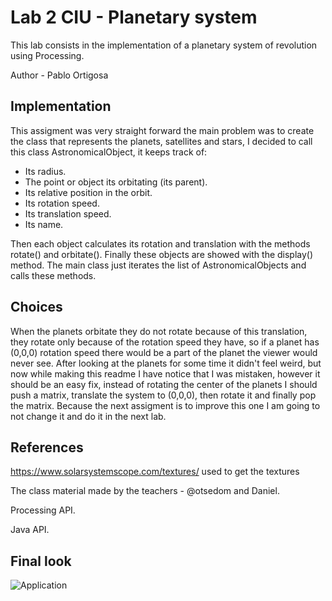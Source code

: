 # Lab 2 CIU - Planetary system

This lab consists in the implementation of a planetary system of revolution using Processing.

Author - Pablo Ortigosa


## Implementation

This assigment was very straight forward the main problem was to create the class that represents the planets, satellites and stars, I decided to call this class AstronomicalObject, it keeps track of:
* Its radius.
* The point or object its orbitating (its parent).
* Its relative position in the orbit.
* Its rotation speed.
* Its translation speed.
* Its name.

Then each object calculates its rotation and translation with the methods rotate() and orbitate(). Finally these objects are showed with the display() method.
The main class just iterates the list of AstronomicalObjects and calls these methods.

## Choices

When the planets orbitate they do not rotate because of this translation, they rotate only because of the rotation speed they have, so if a planet has (0,0,0) rotation speed there would be a part of the planet the viewer would never see. After looking at the planets for some time it didn't feel weird, but now while making this readme I have notice that I was mistaken, however it should be an easy fix, instead of rotating the center of the planets I should push a matrix, translate the system to (0,0,0), then rotate it and finally pop the matrix. Because the next assigment is to improve this one I am going to not change it and do it in the next lab.

## References

https://www.solarsystemscope.com/textures/ used to get the textures

The class material made by the teachers - @otsedom and Daniel.

Processing API.

Java API.

## Final look

![Application](https://github.com/PabloOQ/pr3-CIU/blob/main/gif.gif)
